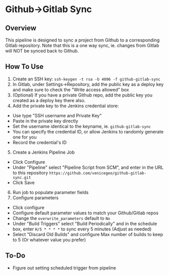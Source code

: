 # Github->Gitlab Sync

## Overview
This pipeline is designed to sync a project from Github to a corresponding Gitlab repository.  Note that this is a one way sync,
ie. changes from Gitlab will NOT be synced back to Github.  

## How To Use
1. Create an SSH key: `ssh-keygen -t rsa -b 4096 -f github-gitlab-sync`
2. In Gitlab, under Settings->Repository, add the public key as a deploy key and make sure to check the "Write access allowed" box
3. (Optional) If you have a private Github repo, add the public key you created as a deploy key there also.
4. Add the private key to the Jenkins credential store:
  * Use type "SSH username and Private Key"
  * Paste in the private key directly
  * Set the username identical to the keyname, ie. `github-gitlab-sync` 
  * You can specify the credential ID, or allow Jenkins to randomly generate one for you
  * Record the credential's ID
5. Create a Jenkins Pipeline Job
  * Click Configure
  * Under "Pipeline" select "Pipeline Script from SCM", and enter in the URL to this repository `https://github.com/venicegeo/github-gitlab-sync.git`
  * Click Save
6. Run job to populate parameter fields
7. Configure parameters
  * Click configure
  * Configure default parameter values to match your Github/Gitlab repos
  * Change the `overwrite_parameters` default to `No`
  * Under "Build Triggers" select "Build Periodically" and in the schedule box, enter `H/5 * * * *` to sync every 5 minutes (Adjust as needed)
  * Select "Discard Old Builds" and configure Max number of builds to keep to 5 (Or whatever value you prefer)

## To-Do
* Figure out setting scheduled trigger from pipeline
